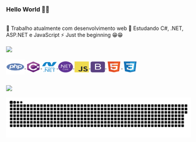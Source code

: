 ###   Hello World 👋👋
  <br>
  🔭 Trabalho atualmente com desenvolvimento web
  🌱 Estudando C#, .NET, ASP.NET e JavaScript 
  ⚡ Just the beginning 😁😁

 <div>
  <br><a href="https://github.com/LuizFilipeDev">
  <img height="190em" src="https://github-readme-stats.vercel.app/api/top-langs/?username=LuizFilipeDev&layout=compact&langs_count=7&theme=dark"/>
 </div>
  
<div style="display: inline_block"><br>
   <img align="center" alt="Luiz-PHP" height="40" width="50" src="https://raw.githubusercontent.com/devicons/devicon/master/icons/php/php-plain.svg">
  <img align="center" alt="Luiz-Csharp" height="30" width="40" src="https://raw.githubusercontent.com/devicons/devicon/master/icons/csharp/csharp-original.svg">
  <img align="center" alt="Luiz-DotNet" height="30" width="40" src="https://raw.githubusercontent.com/devicons/devicon/master/icons/dot-net/dot-net-plain-wordmark.svg">
  <img align="center" alt="Luiz-DotNetCore" height="30" width="40" src="https://raw.githubusercontent.com/devicons/devicon/master/icons/dotnetcore/dotnetcore-original.svg">
  <img align="center" alt="Luiz-JavaScript" height="30" width="40" src="https://raw.githubusercontent.com/devicons/devicon/master/icons/javascript/javascript-original.svg">
  <img align="center" alt="Luiz-BootStrap" height="30" width="40" src="https://raw.githubusercontent.com/devicons/devicon/master/icons/bootstrap/bootstrap-plain.svg">
  <img align="center" alt="Luiz-HTML" height="30" width="40" src="https://raw.githubusercontent.com/devicons/devicon/master/icons/html5/html5-original.svg">
  <img align="center" alt="Luiz-CSS" height="30" width="40" src="https://raw.githubusercontent.com/devicons/devicon/master/icons/css3/css3-original.svg">
</div>
  
## 
 
<div> 
  <a href="https://www.linkedin.com/in/luiz-soares-33776b200" target="_blank"><img src="https://img.shields.io/badge/-LinkedIn-%230077B5?style=for-the-badge&logo=linkedin&logoColor=white" target="_blank"></a> 

  ![Snake animation](https://github.com/LuizFilipeDev/LuizFilipeDev/blob/output/github-contribution-grid-snake.svg)  
</div>
